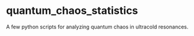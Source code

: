# quantum_chaos_statistics
A few python scripts for analyzing quantum chaos in ultracold resonances.
